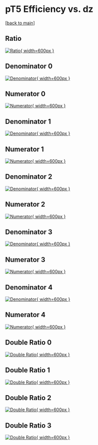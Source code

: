 # pT5 Efficiency vs. dz

[[back to main](./)]



## Ratio

[![Ratio](../mtv/var/pT5_vtr_0_-1_eff_dz.png){ width=600px }](../mtv/var/pT5_vtr_0_-1_eff_dz.pdf)

## Denominator 0

[![Denominator](../mtv/den/pT5_vtr_0_-1_eff_dz_den0.png){ width=600px }](../mtv/den/pT5_vtr_0_-1_eff_dz_den0.pdf)

## Numerator 0

[![Numerator](../mtv/num/pT5_vtr_0_-1_eff_dz_num0.png){ width=600px }](../mtv/num/pT5_vtr_0_-1_eff_dz_num0.pdf)

## Denominator 1

[![Denominator](../mtv/den/pT5_vtr_0_-1_eff_dz_den1.png){ width=600px }](../mtv/den/pT5_vtr_0_-1_eff_dz_den1.pdf)

## Numerator 1

[![Numerator](../mtv/num/pT5_vtr_0_-1_eff_dz_num1.png){ width=600px }](../mtv/num/pT5_vtr_0_-1_eff_dz_num1.pdf)

## Denominator 2

[![Denominator](../mtv/den/pT5_vtr_0_-1_eff_dz_den2.png){ width=600px }](../mtv/den/pT5_vtr_0_-1_eff_dz_den2.pdf)

## Numerator 2

[![Numerator](../mtv/num/pT5_vtr_0_-1_eff_dz_num2.png){ width=600px }](../mtv/num/pT5_vtr_0_-1_eff_dz_num2.pdf)

## Denominator 3

[![Denominator](../mtv/den/pT5_vtr_0_-1_eff_dz_den3.png){ width=600px }](../mtv/den/pT5_vtr_0_-1_eff_dz_den3.pdf)

## Numerator 3

[![Numerator](../mtv/num/pT5_vtr_0_-1_eff_dz_num3.png){ width=600px }](../mtv/num/pT5_vtr_0_-1_eff_dz_num3.pdf)

## Denominator 4

[![Denominator](../mtv/den/pT5_vtr_0_-1_eff_dz_den4.png){ width=600px }](../mtv/den/pT5_vtr_0_-1_eff_dz_den4.pdf)

## Numerator 4

[![Numerator](../mtv/num/pT5_vtr_0_-1_eff_dz_num4.png){ width=600px }](../mtv/num/pT5_vtr_0_-1_eff_dz_num4.pdf)

## Double Ratio 0

[![Double Ratio](../mtv/ratio/pT5_vtr_0_-1_eff_dz_ratio0.png){ width=600px }](../mtv/ratio/pT5_vtr_0_-1_eff_dz_ratio0.pdf)

## Double Ratio 1

[![Double Ratio](../mtv/ratio/pT5_vtr_0_-1_eff_dz_ratio1.png){ width=600px }](../mtv/ratio/pT5_vtr_0_-1_eff_dz_ratio1.pdf)

## Double Ratio 2

[![Double Ratio](../mtv/ratio/pT5_vtr_0_-1_eff_dz_ratio2.png){ width=600px }](../mtv/ratio/pT5_vtr_0_-1_eff_dz_ratio2.pdf)

## Double Ratio 3

[![Double Ratio](../mtv/ratio/pT5_vtr_0_-1_eff_dz_ratio3.png){ width=600px }](../mtv/ratio/pT5_vtr_0_-1_eff_dz_ratio3.pdf)

